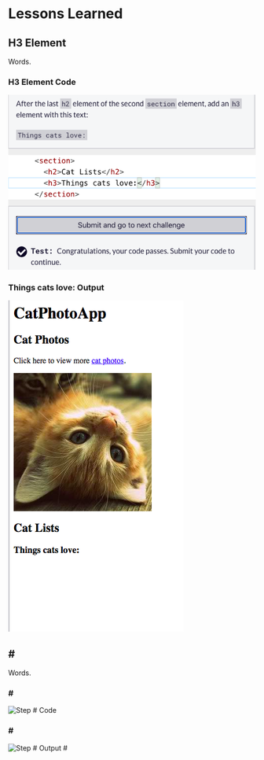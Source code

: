 <html>
  <body>
    <h1>Lessons Learned</h1>
    <h2>H3 Element</h2>
    <p>
      Words.
    </p>
   <h3>H3 Element Code</h3>
   <img src="https://github.com/jennisa1/freeCodeCamp-Projects/blob/main/Cat%20Photo%20Album%20app/Images/Step%2018%20Code.png?raw=true" alt="Step 18 Code"> 
   <h3>Things cats love: Output</h3>
   <img src="https://github.com/jennisa1/freeCodeCamp-Projects/blob/main/Cat%20Photo%20Album%20app/Images/Step%2018%20Output.png?raw=true" alt="Step 18 Output"> 
    <h2>#</h2>
    <p>
      Words.
    </p>
   <h3>#</h3>
   <img src="#" alt="Step # Code"> 
   <h3>#</h3>
   <img src="#" alt="Step # Output"> 
    #
  </body>
  </html>

